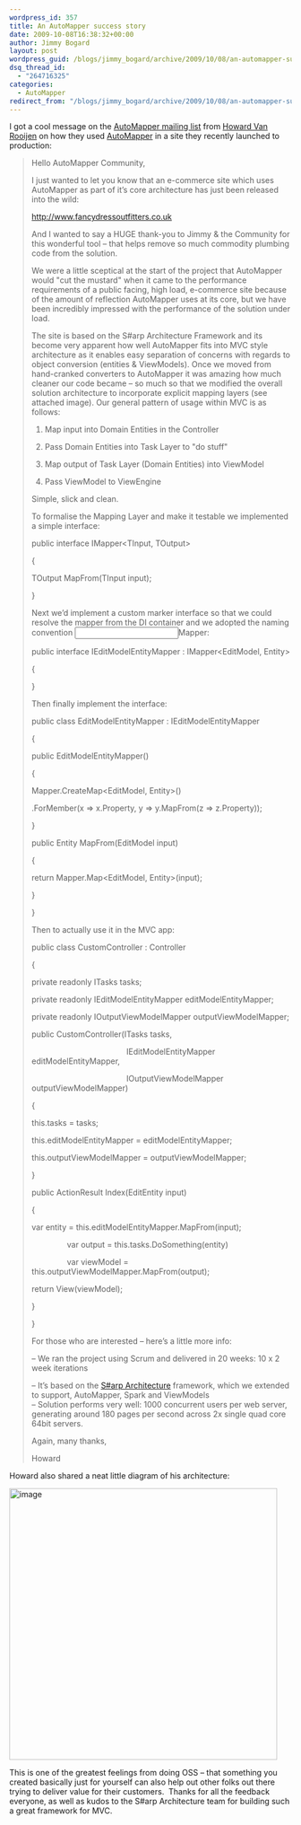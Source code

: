 ```yaml
---
wordpress_id: 357
title: An AutoMapper success story
date: 2009-10-08T16:38:32+00:00
author: Jimmy Bogard
layout: post
wordpress_guid: /blogs/jimmy_bogard/archive/2009/10/08/an-automapper-success-story.aspx
dsq_thread_id:
  - "264716325"
categories:
  - AutoMapper
redirect_from: "/blogs/jimmy_bogard/archive/2009/10/08/an-automapper-success-story.aspx/"
---
```

I got a cool message on the [AutoMapper mailing list](http://groups.google.com/group/automapper-users) from [Howard Van Rooijen](http://consultingblogs.emc.com/howardvanrooijen/) on how they used [AutoMapper](http://automapper.codeplex.com/) in a site they recently launched to production:

> Hello AutoMapper Community,
> 
> I just wanted to let you know that an e-commerce site which uses AutoMapper as part of it&#8217;s core architecture has just been released into the wild: 
> 
> [http://www.](http://www.fancydressoutfitters.co.uk/)[fancydressout](http://www.fancydressoutfitters.co.uk/)[fitters.co.uk](http://www.fancydressoutfitters.co.uk/)
> 
> And I wanted to say a HUGE thank-you to Jimmy & the Community for this wonderful tool &#8211; that helps remove so much commodity plumbing code from the solution. 
> 
> We were a little sceptical at the start of the project that AutoMapper would "cut the mustard" when it came to the performance requirements of a public facing, high load, e-commerce site because of the amount of reflection AutoMapper uses at its core, but we have been incredibly impressed with the performance of the solution under load.
> 
> The site is based on the S#arp Architecture Framework and its become very apparent how well AutoMapper fits into MVC style architecture as it enables easy separation of concerns with regards to object conversion (entities & ViewModels). Once we moved from hand-cranked converters to AutoMapper it was amazing how much cleaner our code became &#8211; so much so that we modified the overall solution architecture to incorporate explicit mapping layers (see attached image). Our general pattern of usage within MVC is as follows:
> 
> 1. Map input into Domain Entities in the Controller
> 
> 2. Pass Domain Entities into Task Layer to "do stuff"
> 
> 3. Map output of Task Layer (Domain Entities) into ViewModel
> 
> 4. Pass ViewModel to ViewEngine
> 
> Simple, slick and clean.
> 
> To formalise the Mapping Layer and make it testable we implemented a simple interface:
> 
> public interface IMapper<TInput, TOutput>
> 
> {
> 
> TOutput MapFrom(TInput input);
> 
> }
> 
> Next we&#8217;d implement a custom marker interface so that we could resolve the mapper from the DI container and we adopted the naming convention <Input Type><Output Type>Mapper:
> 
> public interface IEditModelEntityMapper : IMapper<EditModel, Entity>
> 
> {
> 
> }
> 
> Then finally implement the interface:
> 
> public class EditModelEntityMapper : IEditModelEntityMapper 
> 
> {
> 
> public EditModelEntityMapper()
> 
> {
> 
> Mapper.CreateMap<EditModel, Entity>()
> 
> .ForMember(x => x.Property, y => y.MapFrom(z => z.Property));
> 
> }
> 
> public Entity MapFrom(EditModel input)
> 
> {
> 
> return Mapper.Map<EditModel, Entity>(input);
> 
> }
> 
> }
> 
> Then to actually use it in the MVC app:
> 
> public class CustomController : Controller
> 
> {
> 
> private readonly ITasks tasks;
> 
> private readonly IEditModelEntityMapper editModelEntityMapper;
> 
> private readonly IOutputViewModelMapper outputViewModelMapper;
> 
> public CustomController(ITasks tasks, 
> 
> &#160;&#160;&#160;&#160;&#160;&#160;&#160;&#160;&#160;&#160;&#160;&#160;&#160;&#160;&#160;&#160;&#160;&#160;&#160;&#160;&#160;&#160;&#160;&#160;&#160;&#160;&#160;&#160;&#160;&#160;&#160;&#160;&#160;&#160;&#160;&#160;&#160;&#160;&#160;&#160;&#160;&#160; IEditModelEntityMapper editModelEntityMapper,
> 
> &#160;&#160;&#160;&#160;&#160;&#160;&#160;&#160;&#160;&#160;&#160;&#160;&#160;&#160;&#160;&#160;&#160;&#160;&#160;&#160;&#160;&#160;&#160;&#160;&#160;&#160;&#160;&#160;&#160;&#160;&#160;&#160;&#160;&#160;&#160;&#160;&#160;&#160;&#160;&#160;&#160;&#160; IOutputViewModelMapper outputViewModelMapper)
> 
> {
> 
> this.tasks = tasks;
> 
> this.editModelEntityMapper = editModelEntityMapper;
> 
> this.outputViewModelMapper = outputViewModelMapper;
> 
> }
> 
> public ActionResult Index(EditEntity input)
> 
> {
> 
> var entity = this.editModelEntityMapper.MapFrom(input);
> 
> &#160;&#160;&#160;&#160;&#160;&#160;&#160;&#160;&#160;&#160;&#160;&#160;&#160;&#160;&#160; var output = this.tasks.DoSomething(entity)
> 
> &#160;&#160;&#160;&#160;&#160;&#160;&#160;&#160;&#160;&#160;&#160;&#160;&#160;&#160;&#160; var viewModel = this.outputViewModelMapper.MapFrom(output);
> 
> return View(viewModel);
> 
> }
> 
> }
> 
> For those who are interested &#8211; here&#8217;s a little more info:
> 
> &#8211; We ran the project using Scrum and delivered in 20 weeks: 10 x 2 week iterations
> 
> &#8211; It&#8217;s based on the [S#arp Architecture](http://www.sharparchitecture.net/) framework, which we extended to support, AutoMapper, Spark and ViewModels   
> &#8211; Solution performs very well: 1000 concurrent users per web server, generating around 180 pages per second across 2x single quad core 64bit servers.
> 
> Again, many thanks,
> 
> Howard

Howard also shared a neat little diagram of his architecture:

[<img style="border-bottom: 0px;border-left: 0px;border-top: 0px;border-right: 0px" border="0" alt="image" src="http://lostechies.com/jimmybogard/files/2011/03/image_thumb_312FA5FF.png" width="478" height="484" />](http://lostechies.com/jimmybogard/files/2011/03/image_18A008AF.png) 

This is one of the greatest feelings from doing OSS – that something you created basically just for yourself can also help out other folks out there trying to deliver value for their customers.&#160; Thanks for all the feedback everyone, as well as kudos to the S#arp Architecture team for building such a great framework for MVC.